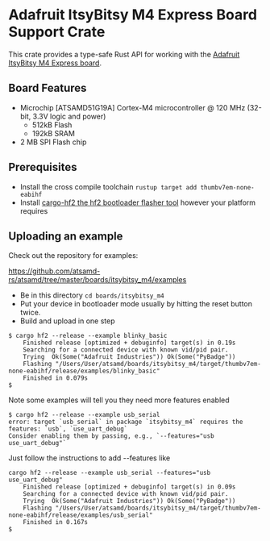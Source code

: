 # Adafruit ItsyBitsy M4 Express Board Support Crate

This crate provides a type-safe Rust API for working with the
[Adafruit ItsyBitsy M4 Express board](https://www.adafruit.com/product/3800).

## Board Features

- Microchip [ATSAMD51G19A] Cortex-M4 microcontroller @ 120 MHz (32-bit, 3.3V logic and power)
  - 512kB Flash
  - 192kB SRAM
- 2 MB SPI Flash chip

## Prerequisites
* Install the cross compile toolchain `rustup target add thumbv7em-none-eabihf`
* Install [cargo-hf2 the hf2 bootloader flasher tool](https://crates.io/crates/cargo-hf2) however your platform requires

## Uploading an example
Check out the repository for examples:

https://github.com/atsamd-rs/atsamd/tree/master/boards/itsybitsy_m4/examples

* Be in this directory `cd boards/itsybitsy_m4`
* Put your device in bootloader mode usually by hitting the reset button twice.
* Build and upload in one step
```
$ cargo hf2 --release --example blinky_basic
    Finished release [optimized + debuginfo] target(s) in 0.19s
    Searching for a connected device with known vid/pid pair.
    Trying  Ok(Some("Adafruit Industries")) Ok(Some("PyBadge"))
    Flashing "/Users/User/atsamd/boards/itsybitsy_m4/target/thumbv7em-none-eabihf/release/examples/blinky_basic"
    Finished in 0.079s
$
```

Note some examples will tell you they need more features enabled
```
$ cargo hf2 --release --example usb_serial
error: target `usb_serial` in package `itsybitsy_m4` requires the features: `usb`, `use_uart_debug`
Consider enabling them by passing, e.g., `--features="usb use_uart_debug"`
```
Just follow the instructions to add --features like
```
cargo hf2 --release --example usb_serial --features="usb use_uart_debug"
    Finished release [optimized + debuginfo] target(s) in 0.09s
    Searching for a connected device with known vid/pid pair.
    Trying  Ok(Some("Adafruit Industries")) Ok(Some("PyBadge"))
    Flashing "/Users/User/atsamd/boards/itsybitsy_m4/target/thumbv7em-none-eabihf/release/examples/usb_serial"
    Finished in 0.167s
$
```